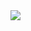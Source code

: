 <!-- PROJECT SHIELDS -->
<!--
*** I'm using markdown "reference style" links for readability.
*** Reference links are enclosed in brackets [ ] instead of parentheses ( ).
*** See the bottom of this document for the declaration of the reference variables
*** for contributors-url, forks-url, etc. This is an optional, concise syntax you may use.
*** https://www.markdownguide.org/basic-syntax/#reference-style-links
-->
<a href="#" alt="Version">
    <img src="https://img.shields.io/badge/VERSION-v0.1.1-blue?style=for-the-badge&logo=version" /></a>
